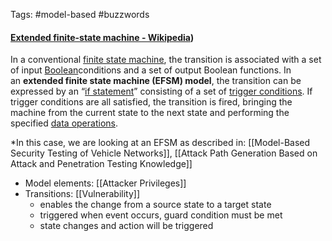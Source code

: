 Tags: #model-based #buzzwords

#### [Extended finite-state machine - Wikipedia](https://en.wikipedia.org/wiki/Extended_finite-state_machine))

In a conventional [finite state machine](https://en.wikipedia.org/wiki/Finite_state_machine "Finite state machine"), the transition is associated with a set of input [Boolean](https://en.wikipedia.org/wiki/Boolean_logic "Boolean logic")conditions and a set of output Boolean functions. In an **extended finite state machine (EFSM) model**, the transition can be expressed by an “[if statement](https://en.wikipedia.org/wiki/If_statement)” consisting of a set of [trigger conditions](https://en.wikipedia.org/w/index.php?title=Trigger_condition&action=edit&redlink=1 "Trigger condition (page does not exist)"). If trigger conditions are all satisfied, the transition is fired, bringing the machine from the current state to the next state and performing the specified [data operations](https://en.wikipedia.org/w/index.php?title=Data_operation&action=edit&redlink=1 "Data operation (page does not exist)"). 


*In this case, we are looking at an EFSM as described in: [[Model-Based Security Testing of Vehicle Networks]], [[Attack Path Generation Based on Attack and Penetration Testing Knowledge]]

- Model elements: [[Attacker Privileges]]
- Transitions: [[Vulnerability]]
	- enables the change from a source state to a target state
	- triggered when event occurs, guard condition must be met
	- state changes and action will be triggered

